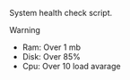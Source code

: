 System health check script.

Warning 
* Ram: Over 1 mb 
* Disk: Over 85%
* Cpu: Over 10 load avarage
